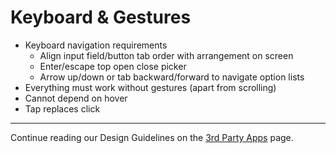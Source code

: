 # Keyboard & Gestures

* Keyboard navigation requirements
  * Align input field/button tab order with arrangement on screen
  * Enter/escape top open close picker
  * Arrow up/down or tab backward/forward to navigate option lists
* Everything must work without gestures (apart from scrolling)
* Cannot depend on hover
* Tap replaces click


------------------------------------------------------------------------
Continue reading our Design Guidelines on the [3rd Party Apps](//tradeshift.github.io/#design/guidelines/3rdparty.html) page.
